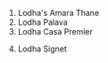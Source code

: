 <!-- Residential -->

1. Lodha's Amara Thane
2. Lodha Palava
3. Lodha Casa Premier

<!-- Commercial -->

4. Lodha Signet
